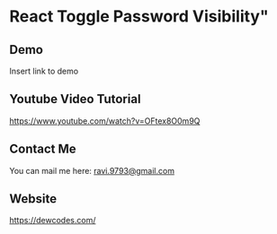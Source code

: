 # React Toggle Password Visibility" 


## Demo
Insert link to demo

## Youtube Video Tutorial
https://www.youtube.com/watch?v=OFtex8O0m9Q


## Contact Me
You can mail me here:
ravi.9793@gmail.com


## Website
https://dewcodes.com/